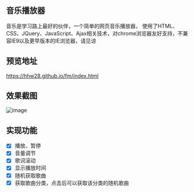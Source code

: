
## 音乐播放器
音乐是学习路上最好的伙伴，一个简单的网页音乐播放器， 使用了HTML、CSS、JQuery、JavaScript、Ajax相关技术，对chrome浏览器友好支持，不兼容IE9以及更早版本的IE浏览器，请见谅

## 预览地址
https://hhw28.github.io/fm/index.html

## 效果截图
 
![image](https://raw.githubusercontent.com/hhw28/fm/master/image/index.gif)

## 实现功能

- [x] 播放、暂停
- [x] 音量调节
- [x] 歌词滚动
- [x] 显示播放时间
- [x] 随机获取歌曲
- [x] 获取歌曲分类，点击后可以获取该分类的随机歌曲
